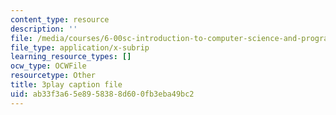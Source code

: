 ```yaml
---
content_type: resource
description: ''
file: /media/courses/6-00sc-introduction-to-computer-science-and-programming-spring-2011/ab33f3a65e8958388d600fb3eba49bc2_Fixc8hVo_cY.vtt
file_type: application/x-subrip
learning_resource_types: []
ocw_type: OCWFile
resourcetype: Other
title: 3play caption file
uid: ab33f3a6-5e89-5838-8d60-0fb3eba49bc2
---
```

